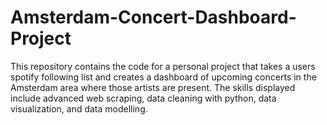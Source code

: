 # Amsterdam-Concert-Dashboard-Project
This repository contains the code for a personal project that takes a users spotify following list and creates a dashboard of upcoming concerts in the Amsterdam area where those artists are present. The skills displayed include advanced web scraping, data cleaning with python, data visualization, and data modelling.
